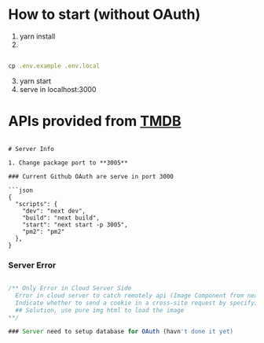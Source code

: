 # How to start (without OAuth)
1. yarn install
2.
```javascript

cp .env.example .env.local

```
3. yarn start
4. serve in localhost:3000

# APIs provided from [TMDB](https://www.themoviedb.org/documentation/api)


```

# Server Info

1. Change package port to **3005**

### Current Github OAuth are serve in port 3000

```json
{
  "scripts": {
    "dev": "next dev",
    "build": "next build",
    "start": "next start -p 3005",
    "pm2": "pm2"
  },
}
```


### Server Error

``` javascript

/** Only Error in Cloud Server Side
  Error in cloud server to catch remotely api (Image Component from nextj)
  Indicate whether to send a cookie in a cross-site request by specifying its SameSite attribute
  ## Solution, use pure img html to load the image
**/

### Server need to setup database for OAuth (havn't done it yet)

